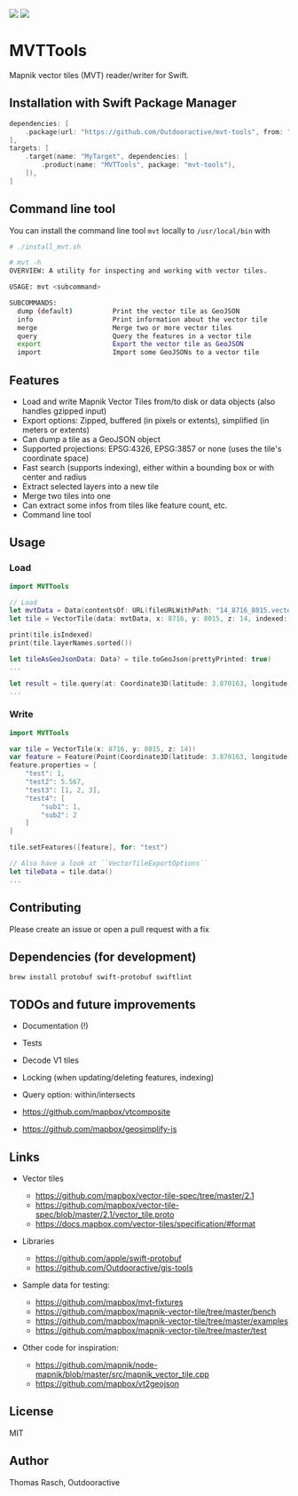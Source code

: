 [![](https://img.shields.io/endpoint?url=https%3A%2F%2Fswiftpackageindex.com%2Fapi%2Fpackages%2FOutdooractive%2Fmvt-tools%2Fbadge%3Ftype%3Dswift-versions)](https://swiftpackageindex.com/Outdooractive/mvt-tools)
[![](https://img.shields.io/endpoint?url=https%3A%2F%2Fswiftpackageindex.com%2Fapi%2Fpackages%2FOutdooractive%2Fmvt-tools%2Fbadge%3Ftype%3Dplatforms)](https://swiftpackageindex.com/Outdooractive/mvt-tools)

# MVTTools

Mapnik vector tiles (MVT) reader/writer for Swift.

## Installation with Swift Package Manager

```swift
dependencies: [
    .package(url: "https://github.com/Outdooractive/mvt-tools", from: "1.0.0"),
],
targets: [
    .target(name: "MyTarget", dependencies: [
        .product(name: "MVTTools", package: "mvt-tools"),
    ]),
]
```

## Command line tool

You can install the command line tool `mvt` locally to `/usr/local/bin` with

```bash
# ./install_mvt.sh

# mvt -h
OVERVIEW: A utility for inspecting and working with vector tiles.

USAGE: mvt <subcommand>

SUBCOMMANDS:
  dump (default)          Print the vector tile as GeoJSON
  info                    Print information about the vector tile
  merge                   Merge two or more vector tiles
  query                   Query the features in a vector tile
  export                  Export the vector tile as GeoJSON
  import                  Import some GeoJSONs to a vector tile
```

## Features

- Load and write Mapnik Vector Tiles from/to disk or data objects (also handles gzipped input)
- Export options: Zipped, buffered (in pixels or extents), simplified (in meters or extents)
- Can dump a tile as a GeoJSON object
- Supported projections: EPSG:4326, EPSG:3857 or none (uses the tile's coordinate space)
- Fast search (supports indexing), either within a bounding box or with center and radius
- Extract selected layers into a new tile
- Merge two tiles into one
- Can extract some infos from tiles like feature count, etc.
- Command line tool

## Usage

### Load

```swift
import MVTTools

// Load
let mvtData = Data(contentsOf: URL(fileURLWithPath: "14_8716_8015.vector.mvt"))!
let tile = VectorTile(data: mvtData, x: 8716, y: 8015, z: 14, indexed: .hilbert)!

print(tile.isIndexed)
print(tile.layerNames.sorted())

let tileAsGeoJsonData: Data? = tile.toGeoJson(prettyPrinted: true)
...

let result = tile.query(at: Coordinate3D(latitude: 3.870163, longitude: 11.518585), tolerance: 100.0)
...
```

### Write

```swift
import MVTTools

var tile = VectorTile(x: 8716, y: 8015, z: 14)!
var feature = Feature(Point(Coordinate3D(latitude: 3.870163, longitude: 11.518585)))
feature.properties = [
    "test": 1,
    "test2": 5.567,
    "test3": [1, 2, 3],
    "test4": [
        "sub1": 1,
        "sub2": 2
    ]
]

tile.setFeatures([feature], for: "test")

// Also have a look at ``VectorTileExportOptions``
let tileData = tile.data()
...
```

## Contributing

Please create an issue or open a pull request with a fix

## Dependencies (for development)

```
brew install protobuf swift-protobuf swiftlint
```

## TODOs and future improvements

- Documentation (!)
- Tests
- Decode V1 tiles
- Locking (when updating/deleting features, indexing)
- Query option: within/intersects

- https://github.com/mapbox/vtcomposite
- https://github.com/mapbox/geosimplify-js

## Links

- Vector tiles
    - https://github.com/mapbox/vector-tile-spec/tree/master/2.1
    - https://github.com/mapbox/vector-tile-spec/blob/master/2.1/vector_tile.proto
    - https://docs.mapbox.com/vector-tiles/specification/#format

- Libraries
    - https://github.com/apple/swift-protobuf
    - https://github.com/Outdooractive/gis-tools

- Sample data for testing:
    - https://github.com/mapbox/mvt-fixtures
    - https://github.com/mapbox/mapnik-vector-tile/tree/master/bench
    - https://github.com/mapbox/mapnik-vector-tile/tree/master/examples
    - https://github.com/mapbox/mapnik-vector-tile/tree/master/test

- Other code for inspiration:
    - https://github.com/mapnik/node-mapnik/blob/master/src/mapnik_vector_tile.cpp
    - https://github.com/mapbox/vt2geojson

## License

MIT

## Author

Thomas Rasch, Outdooractive
